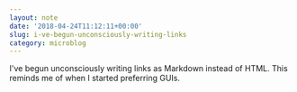 ```yaml
---
layout: note
date: '2018-04-24T11:12:11+00:00'
slug: i-ve-begun-unconsciously-writing-links
category: microblog
---
```

I've begun unconsciously writing links as Markdown instead of HTML. This reminds me of when I started preferring GUIs.

